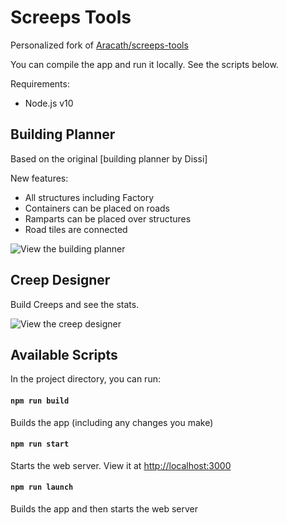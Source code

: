 # Screeps Tools

Personalized fork of [Aracath/screeps-tools](https://github.com/Arcath/screeps-tools)

You can compile the app and run it locally.  See the scripts below.

Requirements:
* Node.js v10


## Building Planner

Based on the original [building planner by Dissi]

New features:
* All structures including Factory
* Containers can be placed on roads
* Ramparts can be placed over structures
* Road tiles are connected

![View the building planner](https://user-images.githubusercontent.com/10291543/79900756-f6c61d80-83cb-11ea-934e-ba9e1aab270c.png)


## Creep Designer

Build Creeps and see the stats.

![View the creep designer](https://user-images.githubusercontent.com/10291543/79900218-245e9700-83cb-11ea-916f-b93e93770d64.png)


## Available Scripts

In the project directory, you can run:

#### `npm run build`

Builds the app (including any changes you make)

#### `npm run start`

Starts the web server.  View it at [http://localhost:3000](http://localhost:3000)

#### `npm run launch`

Builds the app and then starts the web server
